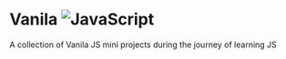 # Vanila ![JavaScript](https://img.shields.io/badge/javascript-%23323330.svg?style=for-the-badge&logo=javascript&logoColor=%23F7DF1E)
A collection of Vanila JS mini projects during the journey of learning JS
